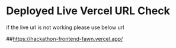 # Deployed Live Vercel URL Check

if the live url is not working please use below url

##https://hackathon-frontend-fawn.vercel.app/
